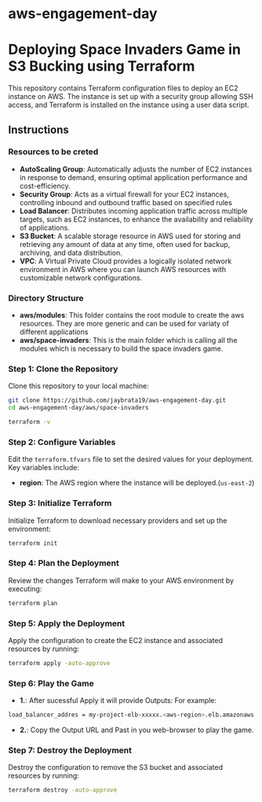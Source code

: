 # aws-engagement-day

# Deploying Space Invaders Game in S3 Bucking using Terraform

This repository contains Terraform configuration files to deploy an EC2 instance on AWS. The instance is set up with a security group allowing SSH access, and Terraform is installed on the instance using a user data script.


## Instructions

### Resources to be creted 
- **AutoScaling Group**: Automatically adjusts the number of EC2 instances in response to demand, ensuring optimal application performance and cost-efficiency.
- **Security Group**: Acts as a virtual firewall for your EC2 instances, controlling inbound and outbound traffic based on specified rules
- **Load Balancer**: Distributes incoming application traffic across multiple targets, such as EC2 instances, to enhance the availability and reliability of applications.
- **S3 Bucket**: A scalable storage resource in AWS used for storing and retrieving any amount of data at any time, often used for backup, archiving, and data distribution.
- **VPC**: A Virtual Private Cloud provides a logically isolated network environment in AWS where you can launch AWS resources with customizable network configurations.


### Directory Structure

- **aws/modules**: This folder contains the root module to create the aws resources. They are more generic and can be used for variaty of different applications
- **aws/space-invaders**: This is the main folder which is calling all the modules which is necessary to build the space invaders game.


### Step 1: Clone the Repository

Clone this repository to your local machine:

```bash
git clone https://github.com/jaybrata19/aws-engagement-day.git
cd aws-engagement-day/aws/space-invaders
```
```bash
terraform -v
```

### Step 2: Configure Variables
Edit the `terraform.tfvars` file to set the desired values for your deployment. Key variables include:
- **region**: The AWS region where the instance will be deployed.(`us-east-2`)

### Step 3: Initialize Terraform
Initialize Terraform to download necessary providers and set up the environment:
```bash
terraform init
```

### Step 4: Plan the Deployment

Review the changes Terraform will make to your AWS environment by executing:

```bash
terraform plan
```

### Step 5: Apply the Deployment

Apply the configuration to create the EC2 instance and associated resources by running:

```bash
terraform apply -auto-approve
```

### Step 6: Play the Game

- **1.**: After sucessful Apply it will provide Outputs:
For example:

```bash
load_balancer_addres = my-project-elb-xxxxx.<aws-region>.elb.amazonaws.com
```

- **2.**: Copy the Output URL and Past in you web-browser to play the game.

### Step 7: Destroy the Deployment

Destroy the configuration to remove the S3 bucket and associated resources by running:

```bash
terraform destroy -auto-approve
```